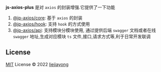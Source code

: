 **js-axios-plus** 是对 `axios` 的封装增强.它提供了一下功能

1. [@jp-axios/core](./packages/core/README.md): 基于 `axios` 的封装
2. [@jp-axios/hook](./packages/hook/README.md): 支持 `hook` 的方式使用
3. [@jp-axios/api](./packages/api/README.md): 支持模块分模块使用, 通过提供后端 `swagger` 文档或者在线 `swagger` 地址,生成对应模块 `ts` 文件,接口,请求方式等,利于日常开发联调

## License

[MIT](./LICENSE) License © 2022 [liejiayong](https://github.com/liejiayong)
